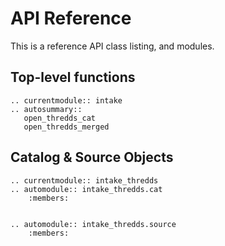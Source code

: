 # API Reference

This is a reference API class listing, and modules.

## Top-level functions

```{eval-rst}
.. currentmodule:: intake
.. autosummary::
   open_thredds_cat
   open_thredds_merged

```

## Catalog & Source Objects

```{eval-rst}
.. currentmodule:: intake_thredds
.. automodule:: intake_thredds.cat
    :members:


.. automodule:: intake_thredds.source
    :members:

```

